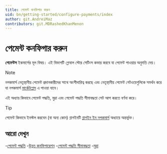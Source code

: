 ```yaml
---
title: পেমেন্ট কনফিগার করুন
uid: bn/getting-started/configure-payments/index
author: git.AndreiMaz
contributors: git.MDRashedKhanMenon
---
```


# পেমেন্ট কনফিগার করুন

**পেমেন্টস** ইকমার্সের মূল বিষয়। এই বিভাগটি গ্লোবাল স্টোর সেটিংস কভার করবে যা পেমেন্ট পাওয়ার অনুমতি দেয়।

> [!NOTE]
>
> নপকমার্স নেতৃস্থানীয় পেমেন্ট প্রদানকারীদের সাথে অংশীদারিত্ব করছে এবং নেতৃস্থানীয় পেমেন্ট গেটওয়েগুলিকে সমর্থন করে যা নপকমার্স [মার্কেটপ্লেস](https://www.nopcommerce.com/bn/marketplace) এ পাওয়া যাবে।

এই অধ্যায় কিভাবে পেমেন্ট পদ্ধতি, মুদ্রা এবং পেমেন্ট পদ্ধতি সীমাবদ্ধতা সেট আপ করতে বর্ণনা করে।

> [!TIP]
>
> পেমেন্ট কিভাবে ইনস্টল করবেন (বা অন্য কোন) প্লাগইনটি [প্লাগইন ইন নপকমার্স](xref:bn/getting-start/advanced-configuration/plugins-in-nopcommerce) অধ্যায়ে অন্তর্ভুক্ত।

## আরো দেখুন

-[পেমেন্ট পদ্ধতি](xref:bn/get-start/configure-payment/payment-methods/index)
-[উন্নত কনফিগারেশন](xref:bn/getting-start/configure-payment/advanced-configuration/index)
-[পেমেন্ট পদ্ধতি সীমাবদ্ধতা](xref:bn/getting-started/configure-payments/advanced-configuration/payment-method-restrictions)
-[মুদ্রা](xref:bn/getting-start/configure-payment/advanced-configuration/currencies)